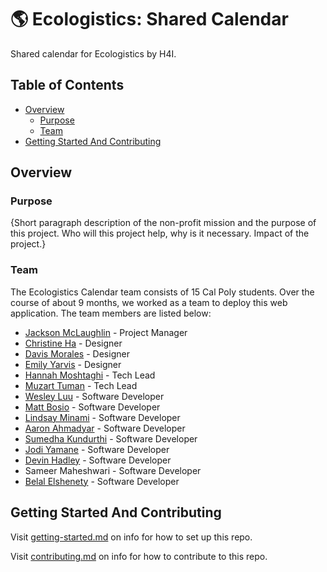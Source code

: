 # :earth_americas: Ecologistics: Shared Calendar

Shared calendar for Ecologistics by H4I.

## Table of Contents

- [Overview](#overview)
  - [Purpose](#purpose)
  - [Team](#team)
- [Getting Started And Contributing](#getting-started-and-contributing)

## Overview

### Purpose

{Short paragraph description of the non-profit mission and the purpose of this project. Who will this project help, why is it necessary. Impact of the project.}

### Team

The Ecologistics Calendar team consists of 15 Cal Poly students. Over the course of about 9 months, we worked as a team to deploy this web application. The team members are listed below:

- [Jackson McLaughlin](https://www.linkedin.com/) - Project Manager
- [Christine Ha](https://www.linkedin.com/in/christinenha/) - Designer
- [Davis Morales](https://www.linkedin.com/in/davismoralescs/) - Designer
- [Emily Yarvis](https://www.linkedin.com/in/emily-yarvis/) - Designer
- [Hannah Moshtaghi](https://www.linkedin.com/in/hannah-moshtaghi/) - Tech Lead
- [Muzart Tuman](https://www.linkedin.com/in/muzart-tuman/) - Tech Lead
- [Wesley Luu](https://www.linkedin.com/in/wesley-luu-067771204/) - Software Developer
- [Matt Bosio](https://www.linkedin.com/in/matthew-bosio-194779253/) - Software Developer
- [Lindsay Minami](https://www.linkedin.com/in/lindsay-minami-990041254/) - Software Developer
- [Aaron Ahmadyar](https://www.linkedin.com/in/aaron-ahmadyar-3564961b7/) - Software Developer
- [Sumedha Kundurthi](https://www.linkedin.com/in/sumedha-kundurthi-514013235/) - Software Developer
- [Jodi Yamane](http://linkedin.com/in/jodi-yamane-615708253) - Software Developer
- [Devin Hadley](https://www.linkedin.com/in/devin-hadley-6666871b7/) - Software Developer
- Sameer Maheshwari - Software Developer
- [Belal Elshenety](https://www.linkedin.com/in/belal-elshenety-53095a24b) - Software Developer

## Getting Started And Contributing

Visit [getting-started.md](docs/getting-started.md) on info for how to set up this repo.

Visit [contributing.md](docs/contributing.md) on info for how to contribute to this repo.
